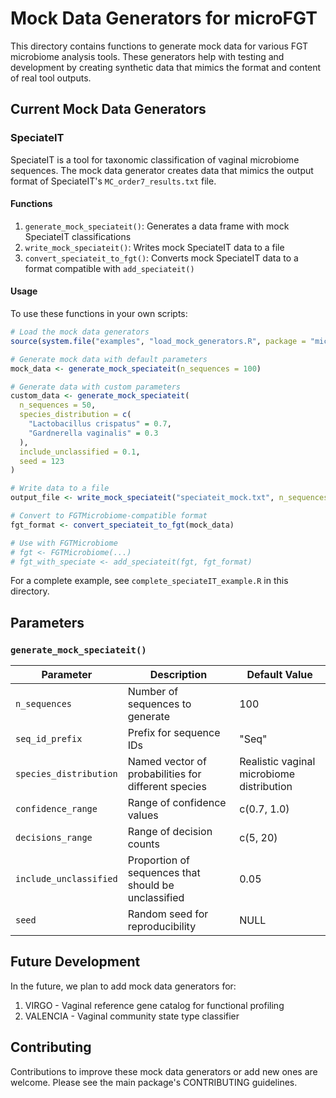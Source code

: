 # Mock Data Generators for microFGT

This directory contains functions to generate mock data for various FGT microbiome analysis tools. These generators help with testing and development by creating synthetic data that mimics the format and content of real tool outputs.

## Current Mock Data Generators

### SpeciateIT

SpeciateIT is a tool for taxonomic classification of vaginal microbiome sequences. The mock data generator creates data that mimics the output format of SpeciateIT's `MC_order7_results.txt` file.

#### Functions

1. `generate_mock_speciateit()`: Generates a data frame with mock SpeciateIT classifications
2. `write_mock_speciateit()`: Writes mock SpeciateIT data to a file
3. `convert_speciateit_to_fgt()`: Converts mock SpeciateIT data to a format compatible with `add_speciateit()`

#### Usage

To use these functions in your own scripts:

```r
# Load the mock data generators
source(system.file("examples", "load_mock_generators.R", package = "microFGT"))

# Generate mock data with default parameters
mock_data <- generate_mock_speciateit(n_sequences = 100)

# Generate data with custom parameters
custom_data <- generate_mock_speciateit(
  n_sequences = 50,
  species_distribution = c(
    "Lactobacillus crispatus" = 0.7,
    "Gardnerella vaginalis" = 0.3
  ),
  include_unclassified = 0.1,
  seed = 123
)

# Write data to a file
output_file <- write_mock_speciateit("speciateit_mock.txt", n_sequences = 20)

# Convert to FGTMicrobiome-compatible format
fgt_format <- convert_speciateit_to_fgt(mock_data)

# Use with FGTMicrobiome
# fgt <- FGTMicrobiome(...)
# fgt_with_speciate <- add_speciateit(fgt, fgt_format)
```

For a complete example, see `complete_speciateIT_example.R` in this directory.

## Parameters

### `generate_mock_speciateit()`

| Parameter | Description | Default Value |
|-----------|-------------|---------------|
| `n_sequences` | Number of sequences to generate | 100 |
| `seq_id_prefix` | Prefix for sequence IDs | "Seq" |
| `species_distribution` | Named vector of probabilities for different species | Realistic vaginal microbiome distribution |
| `confidence_range` | Range of confidence values | c(0.7, 1.0) |
| `decisions_range` | Range of decision counts | c(5, 20) |
| `include_unclassified` | Proportion of sequences that should be unclassified | 0.05 |
| `seed` | Random seed for reproducibility | NULL |

## Future Development

In the future, we plan to add mock data generators for:

1. VIRGO - Vaginal reference gene catalog for functional profiling
2. VALENCIA - Vaginal community state type classifier

## Contributing

Contributions to improve these mock data generators or add new ones are welcome. Please see the main package's CONTRIBUTING guidelines.